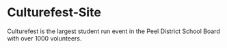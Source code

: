 # Culturefest-Site
Culturefest is the largest student run event in the Peel District School Board with over 1000 volunteers.
